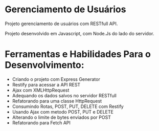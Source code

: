 # Gerenciamento de Usuários

Projeto gerenciamento de usuários com RESTfull API.

Projeto desenvolvido em Javascript, com Node.Js do lado do servidor.

# Ferramentas e Habilidades Para o Desenvolvimento:

- Criando o projeto com Express Generator
- Restify para acessar a API REST
- Ajax com XMLHttpRequest
- Adequando os dados salvos no servidor RESTfull
- Refatorando para uma classe HttpRequest
- Consumindo Rotas, POST, PUT, DELETE com Restify
- Usando Ajax com metodo POST, PUT e DELETE
- Alterando o limite de bytes enviados por POST
- Refatorando para Fetch API
